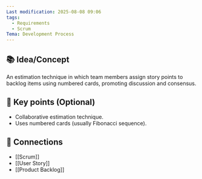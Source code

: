 ```yaml
---
Last modification: 2025-08-08 09:06
tags:
  - Requirements
  - Scrum
Tema: Development Process
---
```



## 📚 Idea/Concept 

An estimation technique in which team members assign story points to backlog items using numbered cards, promoting discussion and consensus.
## 📌 Key points (Optional)
- Collaborative estimation technique.
- Uses numbered cards (usually Fibonacci sequence).

## 🔗 Connections
- [[Scrum]]
- [[User Story]]
- [[Product Backlog]]
